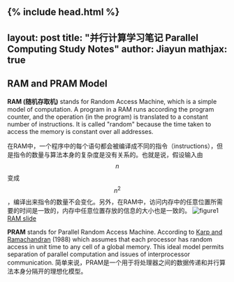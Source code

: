 {% include head.html %}
---
layout: post
title:  "并行计算学习笔记 Parallel Computing Study Notes"
author: Jiayun
mathjax: true
---
## RAM and PRAM Model
**RAM (随机存取机)** stands for Random Access Machine, which is a simple model of computation. A program in a RAM runs according the program counter, and the operation (in the program) is translated to a constant number of instructions. It is called "random" because the time taken to access the memory is constant over all addresses.

在RAM中，一个程序中的每个语句都会被编译成不同的指令（instructions），但是指令的数量与算法本身的复杂度是没有关系的。也就是说，假设输入由$$n$$变成$$n^2$$，编译出来指令的数量不会变化。另外，在RAM中，访问内存中的任意位置所需要的时间是一致的，内存中任意位置存放的信息的大小也是一致的。
![figure1](/myblog/assets/ram.png)
[RAM slide](https://www5.in.tum.de/lehre/vorlesungen/fundalg/WS02/docs/ram.pdf)

**PRAM** stands for Parallel Random Access Machine. According to [Karp and Ramachandran](https://www.researchgate.net/publication/242456161_A_survey_of_parallel_algorithms_for_shared_memory_machines) (1988) which assumes that each processor has random access in unit time to any cell of a global memory. This ideal model permits separation of parallel computation and issues of interprocessor communication.
简单来说，PRAM是一个用于将处理器之间的数据传递和并行算法本身分隔开的理想化模型。
